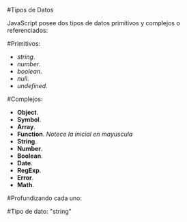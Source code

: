 #Tipos de Datos

JavaScript posee dos tipos de datos primitivos y complejos o referenciados:

#Primitivos:

- *string*.
- *number*.
- *boolean*.
- *null*.
- *undefined*.

#Complejos:

- **Object**.
- **Symbol**.
- **Array**.
- **Function**.
*Notece la inicial en mayuscula*
- **String**.
- **Number**.
- **Boolean**.
- **Date**.
- **RegExp**.
- **Error**.
- **Math**.

#Profundizando cada uno:

#Tipo de dato: "string"
